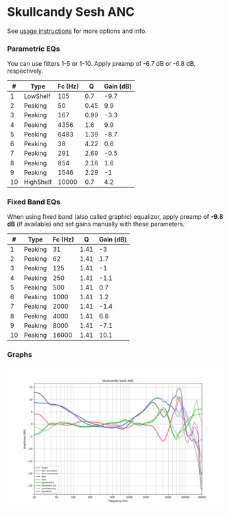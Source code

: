# Skullcandy Sesh ANC
See [usage instructions](https://github.com/jaakkopasanen/AutoEq#usage) for more options and info.

### Parametric EQs
You can use filters 1-5 or 1-10. Apply preamp of -6.7 dB or -6.8 dB, respectively.

|   # | Type      |   Fc (Hz) |    Q |   Gain (dB) |
|-----|-----------|-----------|------|-------------|
|   1 | LowShelf  |       105 | 0.7  |        -9.7 |
|   2 | Peaking   |        50 | 0.45 |         9.9 |
|   3 | Peaking   |       167 | 0.99 |        -3.3 |
|   4 | Peaking   |      4356 | 1.6  |         9.9 |
|   5 | Peaking   |      6483 | 1.39 |        -8.7 |
|   6 | Peaking   |        38 | 4.22 |         0.6 |
|   7 | Peaking   |       291 | 2.69 |        -0.5 |
|   8 | Peaking   |       854 | 2.18 |         1.6 |
|   9 | Peaking   |      1546 | 2.29 |        -1   |
|  10 | HighShelf |     10000 | 0.7  |         4.2 |

### Fixed Band EQs
When using fixed band (also called graphic) equalizer, apply preamp of **-9.8 dB** (if available) and set gains manually with these parameters.

|   # | Type    |   Fc (Hz) |    Q |   Gain (dB) |
|-----|---------|-----------|------|-------------|
|   1 | Peaking |        31 | 1.41 |        -3   |
|   2 | Peaking |        62 | 1.41 |         1.7 |
|   3 | Peaking |       125 | 1.41 |        -1   |
|   4 | Peaking |       250 | 1.41 |        -1.1 |
|   5 | Peaking |       500 | 1.41 |         0.7 |
|   6 | Peaking |      1000 | 1.41 |         1.2 |
|   7 | Peaking |      2000 | 1.41 |        -1.4 |
|   8 | Peaking |      4000 | 1.41 |         6.6 |
|   9 | Peaking |      8000 | 1.41 |        -7.1 |
|  10 | Peaking |     16000 | 1.41 |        10.1 |

### Graphs
![](./Skullcandy%20Sesh%20ANC.png)
